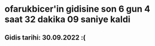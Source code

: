 # ofarukbicer'in gidisine son 6 gun 4 saat 32 dakika 09 saniye kaldi

## Gidis tarihi: 30.09.2022 :(